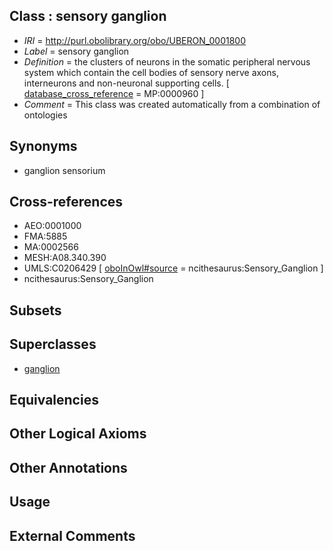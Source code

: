 
## Class : sensory ganglion

 * *IRI* = http://purl.obolibrary.org/obo/UBERON_0001800
 * *Label* = sensory ganglion
 * *Definition* = the clusters of neurons in the somatic peripheral nervous system which contain the cell bodies of sensory nerve axons, interneurons and non-neuronal supporting cells. [ [database_cross_reference](../../ef/oboInOwl#hasDbXref.md) = MP:0000960 ]
 * *Comment* = This class was created automatically from a combination of ontologies

## Synonyms

 * ganglion sensorium

## Cross-references

 * AEO:0001000
 * FMA:5885
 * MA:0002566
 * MESH:A08.340.390
 * UMLS:C0206429 [ [oboInOwl#source](../../ce/oboInOwl#source.md) = ncithesaurus:Sensory_Ganglion ]
 * ncithesaurus:Sensory_Ganglion

## Subsets


## Superclasses

 * [ganglion](../../UBERON/45/UBERON_0000045.md)

## Equivalencies


## Other Logical Axioms


## Other Annotations


## Usage


## External Comments

